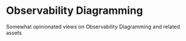 # Observability Diagramming

Somewhat opinionated views on Observability Diagramming and related assets

